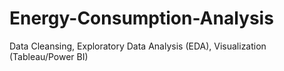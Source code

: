 # Energy-Consumption-Analysis
Data Cleansing, Exploratory Data Analysis (EDA), Visualization (Tableau/Power BI)
